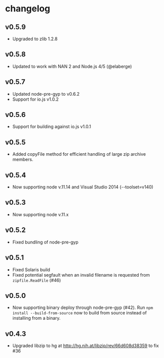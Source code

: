 # changelog

## v0.5.9

 - Upgraded to zlib 1.2.8

## v0.5.8

 - Updated to work with NAN 2 and Node.js 4/5 (@elaberge)

## v0.5.7

 - Updated node-pre-gyp to v0.6.2
 - Support for io.js v1.0.2

## v0.5.6

 - Support for building against io.js v1.0.1

## v0.5.5

 - Added copyFile method for efficient handling of large zip archive members.

## v0.5.4

 - Now supporting node v.11.14 and Visual Studio 2014 (--toolset=v140)

## v0.5.3

 - Now supporting node v.11.x

## v0.5.2

 - Fixed bundling of node-pre-gyp

## v0.5.1

 - Fixed Solaris build
 - Fixed potential segfault when an invalid filename is requested from `zipfile.ReadFile` (#46)

## v0.5.0

 - Now supporting binary deploy through node-pre-gyp (#42). Run `npm install --build-from-source` now to build from source instead of installing from a binary.

## v0.4.3

 - Upgraded libzip to hg at http://hg.nih.at/libzip/rev/66d608d38359 to fix #36